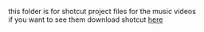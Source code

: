 this folder is for shotcut project files for the music videos<br>
if you want to see them download shotcut [here](https://shotcut.org)